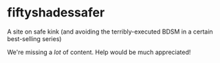 # fiftyshadessafer
A site on safe kink (and avoiding the terribly-executed BDSM in a certain best-selling series)

We're missing a *lot* of content.  Help would be much appreciated!
